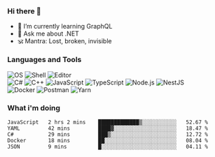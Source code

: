 ### Hi there 👋

- 🌱 I’m currently learning GraphQL
- 💬 Ask me about .NET
- 🕉️ Mantra: Lost, broken, invisible

### Languages and Tools

![OS](https://img.shields.io/badge/-Arch-informational?style=flat&logo=arch-linux&logoColor=white&color=1793D1)
![Shell](https://img.shields.io/badge/-Zsh-informational?style=flat&logo=gnu-bash&logoColor=white&color=4EAA25)
![Editor](https://img.shields.io/badge/-Visual%20Studio%20Code-informational?style=flat&logo=visual-studio-code&logoColor=white&color=007ACC)\
![C#](https://img.shields.io/badge/-C%23-informational?style=flat&logo=.NET&logoColor=white&color=5C2D91)
![C++](https://img.shields.io/badge/-C++-informational?style=flat&logo=c%2B%2B&logoColor=white&color=00599C)
![JavaScript](https://img.shields.io/badge/-JavaScript-informational?style=flat&logo=javascript&logoColor=white&color=F7DF1E)
![TypeScript](https://img.shields.io/badge/-TypeScript-informational?style=flat&logo=typescript&logoColor=white&color=007ACC)
![Node.js](https://img.shields.io/badge/-Node.js-informational?style=flat&logo=node.js&logoColor=white&color=339933)
![NestJS](https://img.shields.io/badge/-NestJS-informational?style=flat&logo=nestjs&logoColor=white&color=E0234E)\
![Docker](https://img.shields.io/badge/-Docker-informational?style=flat&logo=docker&logoColor=white&color=2496ED)
![Postman](https://img.shields.io/badge/-Postman-informational?style=flat&logo=postman&logoColor=white&color=FF6C37)
![Yarn](https://img.shields.io/badge/-Yarn-informational?style=flat&logo=yarn&logoColor=white&color=2C8EBB)

### What i'm doing

<!--START_SECTION:waka-->
```text
JavaScript   2 hrs 2 mins    █████████████▒░░░░░░░░░░░   52.67 % 
YAML         42 mins         ████▓░░░░░░░░░░░░░░░░░░░░   18.47 % 
C#           29 mins         ███▒░░░░░░░░░░░░░░░░░░░░░   12.72 % 
Docker       18 mins         ██░░░░░░░░░░░░░░░░░░░░░░░   08.04 % 
JSON         9 mins          █░░░░░░░░░░░░░░░░░░░░░░░░   04.11 % 
```
<!--END_SECTION:waka-->
